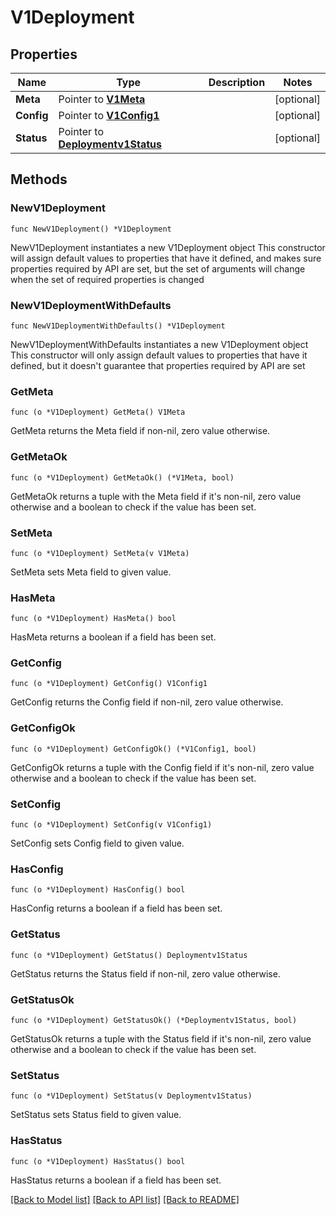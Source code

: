 # V1Deployment

## Properties

Name | Type | Description | Notes
------------ | ------------- | ------------- | -------------
**Meta** | Pointer to [**V1Meta**](V1Meta.md) |  | [optional] 
**Config** | Pointer to [**V1Config1**](V1Config1.md) |  | [optional] 
**Status** | Pointer to [**Deploymentv1Status**](Deploymentv1Status.md) |  | [optional] 

## Methods

### NewV1Deployment

`func NewV1Deployment() *V1Deployment`

NewV1Deployment instantiates a new V1Deployment object
This constructor will assign default values to properties that have it defined,
and makes sure properties required by API are set, but the set of arguments
will change when the set of required properties is changed

### NewV1DeploymentWithDefaults

`func NewV1DeploymentWithDefaults() *V1Deployment`

NewV1DeploymentWithDefaults instantiates a new V1Deployment object
This constructor will only assign default values to properties that have it defined,
but it doesn't guarantee that properties required by API are set

### GetMeta

`func (o *V1Deployment) GetMeta() V1Meta`

GetMeta returns the Meta field if non-nil, zero value otherwise.

### GetMetaOk

`func (o *V1Deployment) GetMetaOk() (*V1Meta, bool)`

GetMetaOk returns a tuple with the Meta field if it's non-nil, zero value otherwise
and a boolean to check if the value has been set.

### SetMeta

`func (o *V1Deployment) SetMeta(v V1Meta)`

SetMeta sets Meta field to given value.

### HasMeta

`func (o *V1Deployment) HasMeta() bool`

HasMeta returns a boolean if a field has been set.

### GetConfig

`func (o *V1Deployment) GetConfig() V1Config1`

GetConfig returns the Config field if non-nil, zero value otherwise.

### GetConfigOk

`func (o *V1Deployment) GetConfigOk() (*V1Config1, bool)`

GetConfigOk returns a tuple with the Config field if it's non-nil, zero value otherwise
and a boolean to check if the value has been set.

### SetConfig

`func (o *V1Deployment) SetConfig(v V1Config1)`

SetConfig sets Config field to given value.

### HasConfig

`func (o *V1Deployment) HasConfig() bool`

HasConfig returns a boolean if a field has been set.

### GetStatus

`func (o *V1Deployment) GetStatus() Deploymentv1Status`

GetStatus returns the Status field if non-nil, zero value otherwise.

### GetStatusOk

`func (o *V1Deployment) GetStatusOk() (*Deploymentv1Status, bool)`

GetStatusOk returns a tuple with the Status field if it's non-nil, zero value otherwise
and a boolean to check if the value has been set.

### SetStatus

`func (o *V1Deployment) SetStatus(v Deploymentv1Status)`

SetStatus sets Status field to given value.

### HasStatus

`func (o *V1Deployment) HasStatus() bool`

HasStatus returns a boolean if a field has been set.


[[Back to Model list]](../README.md#documentation-for-models) [[Back to API list]](../README.md#documentation-for-api-endpoints) [[Back to README]](../README.md)


